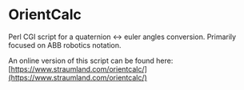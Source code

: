 
# OrientCalc

Perl CGI script for a quaternion &lt;-> euler angles conversion. Primarily focused on ABB robotics notation.

An online version of this script can be found here:  
[https://www.straumland.com/orientcalc/](https://www.straumland.com/orientcalc/)
